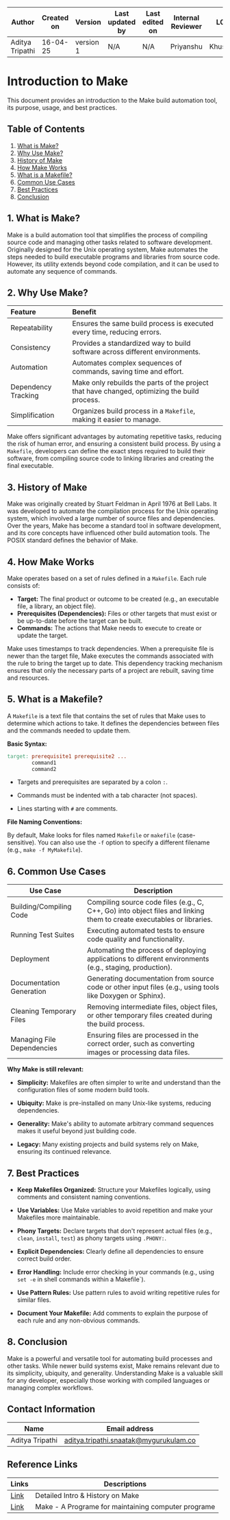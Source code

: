 | Author          | Created on | Version   | Last updated by | Last edited on | Internal Reviewer | L0  | L1  | L2  |
|-----------------|------------|-----------|------------------|----------------|--------------------|-----|-----|-----|
| Aditya Tripathi | 16-04-25   | version 1 | N/A              | N/A            | Priyanshu                | Khushi | Rishabh | Piyush |

# Introduction to Make

This document provides an introduction to the Make build automation tool, its purpose, usage, and best practices.

## Table of Contents

1.  [What is Make?](#What-is-Make)
2.  [Why Use Make?](#Why-Use-Make)
3.  [History of Make](#historyofmake)
4.  [How Make Works](#how-make-works)
5.  [What is a Makefile?](#what-is-a-makefile)
6.  [Common Use Cases](#common-use-cases)
7.  [Best Practices](#best-practices)
8.  [Conclusion](#conclusion)

## 1. What is Make?

Make is a build automation tool that simplifies the process of compiling source code and managing other tasks related to software development.  Originally designed for the Unix operating system, Make automates the steps needed to build executable programs and libraries from source code.  However, its utility extends beyond code compilation, and it can be used to automate any sequence of commands.

## 2. Why Use Make?

| Feature         | Benefit                                                                                             |
| :-------------- | :-------------------------------------------------------------------------------------------------- |
| Repeatability    | Ensures the same build process is executed every time, reducing errors.                             |
| Consistency      | Provides a standardized way to build software across different environments.                        |
| Automation       | Automates complex sequences of commands, saving time and effort.                                     |
| Dependency Tracking | Make only rebuilds the parts of the project that have changed, optimizing the build process.       |
| Simplification   |  Organizes build process in a `Makefile`, making it easier to manage.                               |

Make offers significant advantages by automating repetitive tasks, reducing the risk of human error, and ensuring a consistent build process.  By using a `Makefile`, developers can define the exact steps required to build their software, from compiling source code to linking libraries and creating the final executable.

## 3. History of Make

Make was originally created by Stuart Feldman in April 1976 at Bell Labs.  It was developed to automate the compilation process for the Unix operating system, which involved a large number of source files and dependencies.  Over the years, Make has become a standard tool in software development, and its core concepts have influenced other build automation tools.  The POSIX standard defines the behavior of Make.

## 4. How Make Works

Make operates based on a set of rules defined in a `Makefile`. Each rule consists of:

* **Target:** The final product or outcome to be created (e.g., an executable file, a library, an object file).
* **Prerequisites (Dependencies):** Files or other targets that must exist or be up-to-date before the target can be built.
* **Commands:** The actions that Make needs to execute to create or update the target.

Make uses timestamps to track dependencies. When a prerequisite file is newer than the target file, Make executes the commands associated with the rule to bring the target up to date.  This dependency tracking mechanism ensures that only the necessary parts of a project are rebuilt, saving time and resources.

## 5. What is a Makefile?

A `Makefile` is a text file that contains the set of rules that Make uses to determine which actions to take.  It defines the dependencies between files and the commands needed to update them.

**Basic Syntax:**

```makefile
target: prerequisite1 prerequisite2 ...
        command1
        command2
```

* Targets and prerequisites are separated by a colon `:`.

* Commands must be indented with a tab character (not spaces).

* Lines starting with `#` are comments.

**File Naming Conventions:**

By default, Make looks for files named `Makefile` or `makefile` (case-sensitive). You can also use the `-f` option to specify a different filename (e.g., `make -f MyMakefile`).

## 6. Common Use Cases

| Use Case | Description | 
 | ----- | ----- | 
| Building/Compiling Code | Compiling source code files (e.g., C, C++, Go) into object files and linking them to create executables or libraries. | 
| Running Test Suites | Executing automated tests to ensure code quality and functionality. | 
| Deployment | Automating the process of deploying applications to different environments (e.g., staging, production). | 
| Documentation Generation | Generating documentation from source code or other input files (e.g., using tools like Doxygen or Sphinx). | 
| Cleaning Temporary Files | Removing intermediate files, object files, or other temporary files created during the build process. | 
| Managing File Dependencies | Ensuring files are processed in the correct order, such as converting images or processing data files. | 

**Why Make is still relevant:**

* **Simplicity:** Makefiles are often simpler to write and understand than the configuration files of some modern build tools.

* **Ubiquity:** Make is pre-installed on many Unix-like systems, reducing dependencies.

* **Generality:** Make's ability to automate arbitrary command sequences makes it useful beyond just building code.

* **Legacy:** Many existing projects and build systems rely on Make, ensuring its continued relevance.

## 7. Best Practices

* **Keep Makefiles Organized:** Structure your Makefiles logically, using comments and consistent naming conventions.

* **Use Variables:** Use Make variables to avoid repetition and make your Makefiles more maintainable.

* **Phony Targets:** Declare targets that don't represent actual files (e.g., `clean`, `install`, `test`) as phony targets using `.PHONY:`.

* **Explicit Dependencies:** Clearly define all dependencies to ensure correct build order.

* **Error Handling:** Include error checking in your commands (e.g., using `set -e` in shell commands within a Makefile`).

* **Use Pattern Rules:** Use pattern rules to avoid writing repetitive rules for similar files.

* **Document Your Makefile:** Add comments to explain the purpose of each rule and any non-obvious commands.

## 8. Conclusion

Make is a powerful and versatile tool for automating build processes and other tasks. While newer build systems exist, Make remains relevant due to its simplicity, ubiquity, and generality.  Understanding Make is a valuable skill for any developer, especially those working with compiled languages or managing complex workflows.

## Contact Information
| Name         | Email address          |
|--------------|------------------------|
| Aditya Tripathi          | aditya.tripathi.snaatak@mygurukulam.co     |

## Reference Links
| Links        | Descriptions         |
|--------------|------------------------|
|    [Link](https://en.wikipedia.org/wiki/Make_(software)) | Detailed Intro & History on Make |
[Link](http://www.catb.org/esr/writings/taoup/html/ch15s04.html)     |  Make - A Programe for maintaining computer programe   |
